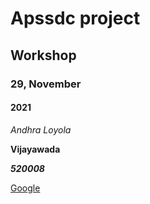 # Apssdc project
## Workshop
### 29, November
#### 2021
*Andhra Loyola*

**Vijayawada**

***520008***

[Google](https://www.google.com/)
